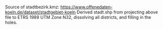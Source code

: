 Source of stadtbezirk.kmz: https://www.offenedaten-koeln.de/dataset/stadtgebiet-koeln
Derived stadt.shp from projecting above file to ETRS 1989 UTM Zone N32, dissolving all districts, and filling in the holes.